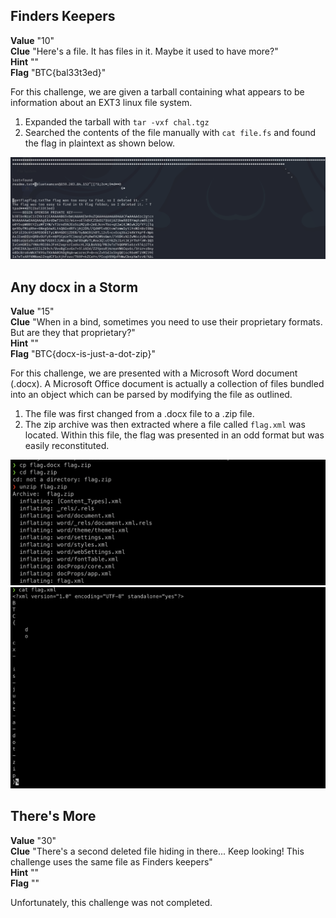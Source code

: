 ## Finders Keepers  
**Value** "10"  
**Clue** "Here's a file. It has files in it. Maybe it used to have more?"  
**Hint** ""  
**Flag** "BTC{bal33t3ed}"  

For this challenge, we are given a tarball containing what appears to be information about an EXT3 linux file system.  
1. Expanded the tarball with `tar -vxf chal.tgz`
2. Searched the contents of the file manually with `cat file.fs` and found the flag in plaintext as shown below. 

<img width="1249" alt="Pasted image 20230826140238" src="Screenshots/FindersKeepers.png">

## Any docx in a Storm  
**Value** "15"  
**Clue** "When in a bind, sometimes you need to use their proprietary formats. But are they that proprietary?"  
**Hint** ""  
**Flag** "BTC{docx-is-just-a-dot-zip}"  

For this challenge, we are presented with a Microsoft Word document (.docx).  A Microsoft Office document is actually a collection of files bundled into an object which can be parsed by modifying the file as outlined. 
1. The file was first changed from a .docx file to a .zip file. 
2. The zip archive was then extracted where a file called `flag.xml` was located.  Within this file, the flag was presented in an odd format but was easily reconstituted. 

<img width="740" alt="Pasted image 20230826141206" src="Screenshots/AnyDocx1.png">

<img width="809" alt="Pasted image 20230826141228" src="Screenshots/AnyDocx2.png">

## There's More  
**Value** "30"  
**Clue** "There's a second deleted file hiding in there... Keep looking! This challenge uses the same file as Finders keepers"  
**Hint** ""  
**Flag** ""  

Unfortunately, this challenge was not completed.
